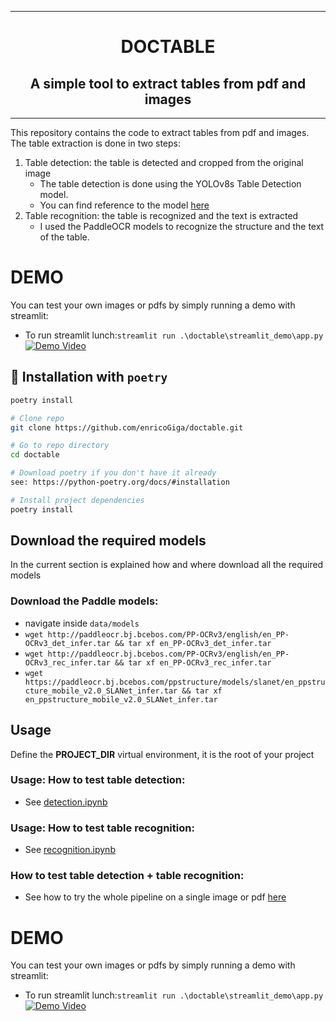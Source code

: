______________________________________________________________________
<div style="text-align:center">


#   DOCTABLE
## A simple tool to extract tables from pdf and images

______________________________________________________________________

</div>

This repository contains the code to extract tables from pdf and images. 
The table extraction is done in two steps:
1. Table detection: the table is detected and cropped from the original image
    - The table detection is done using the YOLOv8s Table Detection model.
    - You can find reference to the model [here](https://huggingface.co/foduucom/table-detection-and-extraction)
2. Table recognition: the table is recognized and the text is extracted
   - I used the PaddleOCR models to recognize the structure and the text of the table.

# DEMO
You can test your own images or pdfs by simply running a demo with streamlit:
* To run streamlit lunch:`streamlit run .\doctable\streamlit_demo\app.py`
[![Demo Video](http://img.youtube.com/vi/XT3klGwHV0E/0.jpg)](https://www.youtube.com/watch?v=XT3klGwHV0E)


## 💎 Installation with `poetry`

```bash
poetry install
```

```bash
# Clone repo
git clone https://github.com/enricoGiga/doctable.git

# Go to repo directory
cd doctable

# Download poetry if you don't have it already
see: https://python-poetry.org/docs/#installation

# Install project dependencies
poetry install

```

## Download the required models
In the current section is explained how and where download all the required models
### Download the Paddle models:
* navigate inside `data/models`
* `wget http://paddleocr.bj.bcebos.com/PP-OCRv3/english/en_PP-OCRv3_det_infer.tar && tar xf en_PP-OCRv3_det_infer.tar`
* `wget http://paddleocr.bj.bcebos.com/PP-OCRv3/english/en_PP-OCRv3_rec_infer.tar && tar xf en_PP-OCRv3_rec_infer.tar`
* `wget https://paddleocr.bj.bcebos.com/ppstructure/models/slanet/en_ppstructure_mobile_v2.0_SLANet_infer.tar && tar xf en_ppstructure_mobile_v2.0_SLANet_infer.tar` 

## Usage
Define the **PROJECT_DIR** virtual environment, it is the root of your project

### Usage: How to test table detection:
* See [detection.ipynb](notebooks%2Fdetection.ipynb)

### Usage: How to test table recognition:
* See [recognition.ipynb](notebooks%2Frecognition.ipynb)

### How to test table detection + table recognition:
* See how to try the whole pipeline on a single image or pdf [here](notebooks%2Fdetection%2Brecognition.ipynb)
# DEMO
You can test your own images or pdfs by simply running a demo with streamlit:
* To run streamlit lunch:`streamlit run .\doctable\streamlit_demo\app.py`
[![Demo Video](http://img.youtube.com/vi/hb2zUQJB1d4/0.jpg)](https://www.youtube.com/watch?v=hb2zUQJB1d4)
